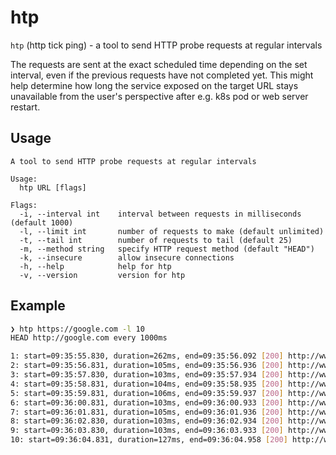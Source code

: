# htp

`htp` (http tick ping) - a tool to send HTTP probe requests at regular intervals

The requests are sent at the exact scheduled time depending on the set interval, even if the previous requests have not completed yet. This might help determine how long the service exposed on the target URL stays unavailable from the user's perspective after e.g. k8s pod or web server restart.

## Usage

```
A tool to send HTTP probe requests at regular intervals

Usage:
  htp URL [flags]

Flags:
  -i, --interval int    interval between requests in milliseconds (default 1000)
  -l, --limit int       number of requests to make (default unlimited)
  -t, --tail int        number of requests to tail (default 25)
  -m, --method string   specify HTTP request method (default "HEAD")
  -k, --insecure        allow insecure connections
  -h, --help            help for htp
  -v, --version         version for htp
```

## Example

```sh
❯ htp https://google.com -l 10
HEAD http://google.com every 1000ms

1: start=09:35:55.830, duration=262ms, end=09:35:56.092 [200] http://www.google.com/
2: start=09:35:56.831, duration=105ms, end=09:35:56.936 [200] http://www.google.com/
3: start=09:35:57.830, duration=103ms, end=09:35:57.934 [200] http://www.google.com/
4: start=09:35:58.831, duration=104ms, end=09:35:58.935 [200] http://www.google.com/
5: start=09:35:59.831, duration=106ms, end=09:35:59.937 [200] http://www.google.com/
6: start=09:36:00.831, duration=103ms, end=09:36:00.933 [200] http://www.google.com/
7: start=09:36:01.831, duration=105ms, end=09:36:01.936 [200] http://www.google.com/
8: start=09:36:02.830, duration=103ms, end=09:36:02.934 [200] http://www.google.com/
9: start=09:36:03.830, duration=103ms, end=09:36:03.933 [200] http://www.google.com/
10: start=09:36:04.831, duration=127ms, end=09:36:04.958 [200] http://www.google.com/
```
